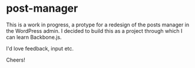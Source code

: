 post-manager
============

This is a work in progress, a protype for a redesign of the posts manager in the WordPress admin. I decided to build this as a project through which I can learn Backbone.js.

I'd love feedback, input etc.

Cheers!
